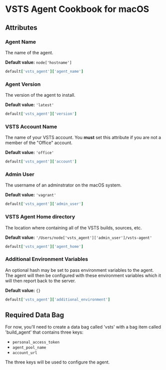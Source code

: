 # VSTS Agent Cookbook for macOS

## Attributes

### Agent Name
The name of the agent.

**Default value:** `node['hostname']`

```ruby
default['vsts_agent']['agent_name']
```

### Agent Version
The version of the agent to install.

**Default value:** `'latest'`

```ruby
default['vsts_agent']['version']
```

### VSTS Account Name
The name of your VSTS account. You **must** set this attribute if you are not a member of the "Office" account.

**Default value:** `'office'`
```ruby
default['vsts_agent']['account']
```

### Admin User
The username of an adminstrator on the macOS system.

**Default value:** `'vagrant'`
```ruby
default['vsts_agent']['admin_user']
```

### VSTS Agent Home directory
The location where containing all of the VSTS builds, sources, etc.

**Default value:** `'/Users/node['vsts_agent']['admin_user']/vsts-agent'`
```ruby
default['vsts_agent']['agent_home']
```

### Additional Environment Variables
An optional hash may be set to pass environment variables to the agent. The agent will then
be configured with these environment variables which it will then report back to
the server.

**Default value:** `{}`
```ruby
default['vsts_agent']['additional_environment']
```

## Required Data Bag

For now, you'll need to create a data bag called 'vsts' with a bag item called 'build_agent' that contains three keys:
- `personal_access_token`
- `agent_pool_name`
- `account_url`

The three keys will be used to configure the agent.
